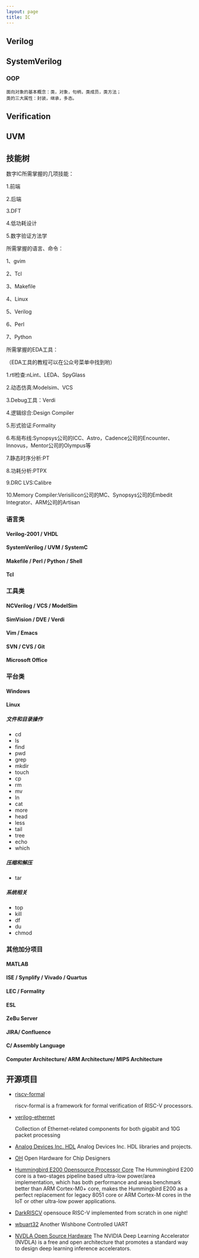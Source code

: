 ```yaml
---
layout: page
title: IC
---
```



## Verilog

## SystemVerilog

### OOP

	面向对象的基本概念：类，对象，句柄，类成员，类方法；
    类的三大属性：封装，继承，多态。

## Verification

## UVM

## 技能树
数字IC所需掌握的几项技能：

1.前端

2.后端

3.DFT

4.低功耗设计

5.数字验证方法学

所需掌握的语言、命令：

1、gvim

2、Tcl

3、Makefile

4、Linux

5、Verilog

6、Perl

7、Python

所需掌握的EDA工具：

（EDA工具的教程可以在公众号菜单中找到哟）

1.rtl检查:nLint、LEDA、SpyGlass

2.动态仿真:Modelsim、VCS

3.Debug工具：Verdi

4.逻辑综合:Design Compiler

5.形式验证:Formality

6.布局布线:Synopsys公司的ICC、Astro，Cadence公司的Encounter、Innovus，Mentor公司的Olympus等

7.静态时序分析:PT

8.功耗分析:PTPX

9.DRC LVS:Calibre

10.Memory Compiler:Verisilicon公司的MC、Synopsys公司的Embedit Integrator、ARM公司的Artisan


### 语言类

#### Verilog-2001 / VHDL

#### SystemVerilog / UVM / SystemC

#### Makefile / Perl / Python / Shell

#### Tcl

### 工具类

#### NCVerilog / VCS / ModelSim

#### SimVision / DVE / Verdi

#### Vim / Emacs

#### SVN / CVS / Git

#### Microsoft Office


### 平台类

#### Windows

#### Linux

##### 文件和目录操作
- cd
- ls
- find
- pwd
- grep
- mkdir
- touch
- cp
- rm
- mv
- ln
- cat
- more
- head
- less
- tail
- tree
- echo
- which

##### 压缩和解压
- tar

##### 系统相关
- top
- kill
- df
- du
- chmod


### 其他加分项目

#### MATLAB

#### ISE / Synplify / Vivado / Quartus

#### LEC / Formality

#### ESL

#### ZeBu Server

#### JIRA/ Confluence

#### C/ Assembly Language

#### Computer Architecture/ ARM Architecture/ MIPS Architecture


## 开源项目

- [riscv-formal](https://github.com/cliffordwolf/riscv-formal)

    riscv-formal is a framework for formal verification of RISC-V processors.

- [verilog-ethernet](https://github.com/alexforencich/verilog-ethernet)

    Collection of Ethernet-related components for both gigabit and 10G packet processing

- [Analog Devices Inc. HDL](https://github.com/analogdevicesinc/hdl)
	Analog Devices Inc. HDL libraries and projects.

- [OH](https://github.com/parallella/oh)
	Open Hardware for Chip Designers

- [Hummingbird E200 Opensource Processor Core](https://github.com/SI-RISCV/e200_opensource)
	The Hummingbird E200 core is a two-stages pipeline based ultra-low power/area implementation, which has both performance and areas benchmark better than ARM Cortex-M0+ core, makes the Hummingbird E200 as a perfect replacement for legacy 8051 core or ARM Cortex-M cores in the IoT or other ultra-low power applications.

- [DarkRISCV](https://github.com/darklife/darkriscv)
	opensouce RISC-V implemented from scratch in one night!

- [wbuart32](https://github.com/ZipCPU/wbuart32)
	Another Wishbone Controlled UART

- [NVDLA Open Source Hardware](https://github.com/nvdla/hw)
	The NVIDIA Deep Learning Accelerator (NVDLA) is a free and open architecture that promotes a standard way to design deep learning inference accelerators.